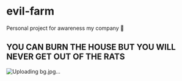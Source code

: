 # evil-farm
Personal project for awareness my company 👹

## YOU CAN BURN THE HOUSE BUT YOU WILL NEVER GET OUT OF THE RATS

![Uploading bg.jpg…]()
